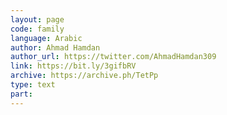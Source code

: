 ```yaml
---
layout: page
code: family
language: Arabic
author: Ahmad Hamdan
author_url: https://twitter.com/AhmadHamdan309
link: https://bit.ly/3gifbRV
archive: https://archive.ph/TetPp
type: text
part: 
---
```

